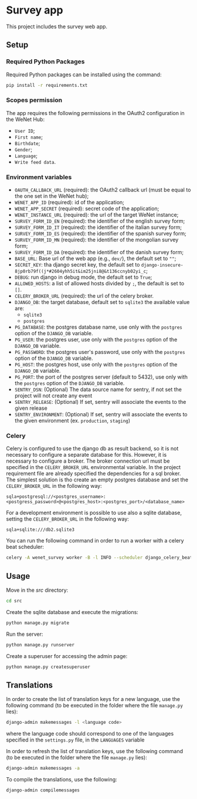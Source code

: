 # Survey app

This project includes the survey web app.


## Setup

### Required Python Packages

Required Python packages can be installed using the command:

```bash
pip install -r requirements.txt
```


### Scopes permission

The app requires the following permissions in the OAuth2 configuration in the WeNet Hub:

* `User ID`;
* `First name`;
* `Birthdate`;
* `Gender`;
* `Language`;
* `Write feed data`.


### Environment variables

* `OAUTH_CALLBACK_URL` (required): the OAuth2 callback url (must be equal to the one set in the WeNet hub);
* `WENET_APP_ID` (required): id of the application;
* `WENET_APP_SECRET` (required): secret code of the application;
* `WENET_INSTANCE_URL` (required): the url of the target WeNet instance;
* `SURVEY_FORM_ID_EN` (required): the identifier of the english survey form;
* `SURVEY_FORM_ID_IT` (required): the identifier of the italian survey form;
* `SURVEY_FORM_ID_ES` (required): the identifier of the spanish survey form;
* `SURVEY_FORM_ID_MN` (required): the identifier of the mongolian survey form;
* `SURVEY_FORM_ID_DA` (required): the identifier of the danish survey form;
* `BASE_URL`: Base url of the web app (e.g., `dev/`), the default set to `""`;
* `SECRET_KEY`: tha django secret key, the default set to `django-insecure-8jp0rb79f((j*#2604yhh5it&im25jni8@&t136ccnyb02yi_c`;
* `DEBUG`: run django in debug mode, the default set to `True`;
* `ALLOWED_HOSTS`: a list of allowed hosts divided by `;`, the default is set to `[]`.
* `CELERY_BROKER_URL` (required): the url of the celery broker.
* `DJANGO_DB`: the target database, default set to `sqlite3` the available value are:
  * `sqlite3`
  * `postgres`
* `PG_DATABASE`: the postgres database name, use only with the `postgres` option of the `DJANGO_DB` variable.
* `PG_USER`: the postgres user, use only with the `postgres` option of the `DJANGO_DB` variable.
* `PG_PASSWORD`: the postgres user's password, use only with the `postgres` option of the `DJANGO_DB` variable.
* `PG_HOST`: the postgres host, use only with the `postgres` option of the `DJANGO_DB` variable.
* `PG_PORT`: the port of the postgres server (default to 5432), use only with the `postgres` option of the `DJANGO_DB` variable.
* `SENTRY_DSN`: (Optional) The data source name for sentry, if not set the project will not create any event 
* `SENTRY_RELEASE`: (Optional) If set, sentry will associate the events to the given release
* `SENTRY_ENVIRONMENT`: (Optional) If set, sentry will associate the events to the given environment (ex. `production`, `staging`)


### Celery

Celery is configured to use the django db as result backend, so it is not necessary to configure a separate database for this.
However, it is necessary to configure a broker. The broker connection url must be specified in the `CELERY_BROKER_URL` environmental variable. 
In the project requirement file are already specified the dependencies for a sql broker. The simplest solution is tho create an empty
postgres database and set the `CELERY_BROKER_URL` in the following way:

```
sqla+postgresql://<postgres_username>:<postgress_password>@<postgres_host>:<postgres_port>/<database_name>
```

For a development environment is possible to use also a sqlite database, setting the `CELERY_BROKER_URL` in the following way:
```
sqla+sqlite:///db2.sqlite3
```


You can run the following command in order to run a worker with a celery beat scheduler:

```bash
celery -A wenet_survey worker -B -l INFO --scheduler django_celery_beat.schedulers:DatabaseScheduler
```

[comment]: <> (You can run the following command as many times you want in order to run several workers:)

[comment]: <> (```bash)

[comment]: <> (celery -A wenet_survey worker -l INFO)

[comment]: <> (```)

[comment]: <> (You can run the following command in order to run a celery beat scheduler:)

[comment]: <> (```bash)

[comment]: <> (celery -A proj beat -l INFO --scheduler django_celery_beat.schedulers:DatabaseScheduler)

[comment]: <> (```)


## Usage

Move in the _src_ directory:

```bash
cd src
```

Create the sqlite database and execute the migrations:

```bash
python manage.py migrate
```

Run the server:

```bash
python manage.py runserver
```

Create a superuser for accessing the admin page:

```bash
python manage.py createsuperuser
```

## Translations
In order to create the list of translation keys for a new language, use the following command (to be executed in the folder where the file `manage.py` lies):
```bash
django-admin makemessages -l <language code>
```
where the language code should correspond to one of the languages specified in the `settings.py` file, in the `LANGUAGES` variable

In order to refresh the list of translation keys, use the following command (to be executed in the folder where the file `manage.py` lies):
```bash
django-admin makemessages -a
```

To compile the translations, use the following:
```bash
django-admin compilemessages
```